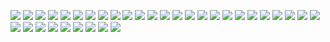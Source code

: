![](https://img.shields.io/badge/dynamic/json?url=https%3A%2F%2Fraw.githubusercontent.com%2FLuisAltissimo%2Fbadges%2Fmain%2Fteste.json&query=%24.alembic&style=plastic&logoColor=violet&logoSize=auto&label=%20&labelColor=black&color=red)
![](https://img.shields.io/badge/dynamic/json?url=https%3A%2F%2Fraw.githubusercontent.com%2FLuisAltissimo%2Fbadges%2Fmain%2Fteste.json&query=%24.asynctimeout&label=%20&labelColor=black&color=red)
![](https://img.shields.io/badge/dynamic/json?url=https%3A%2F%2Fraw.githubusercontent.com%2FLuisAltissimo%2Fbadges%2Fmain%2Fteste.json&query=%24.black&style=plastic&logoColor=violet&logoSize=auto&label=%20&labelColor=black&color=red)
![](https://img.shields.io/badge/dynamic/json?url=https%3A%2F%2Fraw.githubusercontent.com%2FLuisAltissimo%2Fbadges%2Fmain%2Fteste.json&query=%24.blinker&style=plastic&logoColor=violet&logoSize=auto&label=%20&labelColor=black&color=red)
![](https://img.shields.io/badge/dynamic/json?url=https%3A%2F%2Fraw.githubusercontent.com%2FLuisAltissimo%2Fbadges%2Fmain%2Fteste.json&query=%24.certifi&style=plastic&logoColor=violet&logoSize=auto&label=%20&labelColor=black&color=red)
![](https://img.shields.io/badge/dynamic/json?url=https%3A%2F%2Fraw.githubusercontent.com%2FLuisAltissimo%2Fbadges%2Fmain%2Fteste.json&query=%24.cffi&style=plastic&logoColor=violet&logoSize=auto&label=%20&labelColor=black&color=red)
![](https://img.shields.io/badge/dynamic/json?url=https%3A%2F%2Fraw.githubusercontent.com%2FLuisAltissimo%2Fbadges%2Fmain%2Fteste.json&query=%24.click&style=plastic&logoColor=violet&logoSize=auto&label=%20&labelColor=black&color=red)
![](https://img.shields.io/badge/dynamic/json?url=https%3A%2F%2Fraw.githubusercontent.com%2FLuisAltissimo%2Fbadges%2Fmain%2Fteste.json&query=%24.colorama&style=plastic&logoColor=violet&logoSize=auto&label=%20&labelColor=black&color=red)
![](https://img.shields.io/badge/dynamic/json?url=https%3A%2F%2Fraw.githubusercontent.com%2FLuisAltissimo%2Fbadges%2Fmain%2Fteste.json&query=%24.cryptography&style=plastic&logoColor=violet&logoSize=auto&label=%20&labelColor=black&color=red)
![](https://img.shields.io/badge/dynamic/json?url=https%3A%2F%2Fraw.githubusercontent.com%2FLuisAltissimo%2Fbadges%2Fmain%2Fteste.json&query=%24.Flask&style=plastic&logoColor=violet&logoSize=auto&label=%20&labelColor=black&color=red)
![](https://img.shields.io/badge/dynamic/json?url=https%3A%2F%2Fraw.githubusercontent.com%2FLuisAltissimo%2Fbadges%2Fmain%2Fteste.json&query=%24.FlaskCors&label=%20&labelColor=black&color=red)
![](https://img.shields.io/badge/dynamic/json?url=https%3A%2F%2Fraw.githubusercontent.com%2FLuisAltissimo%2Fbadges%2Fmain%2Fteste.json&query=%24.FlaskJWTExtended&label=%20&labelColor=black&color=red)
![](https://img.shields.io/badge/dynamic/json?url=https%3A%2F%2Fraw.githubusercontent.com%2FLuisAltissimo%2Fbadges%2Fmain%2Fteste.json&query=%24.FlaskMail&label=%20&labelColor=black&color=red)
![](https://img.shields.io/badge/dynamic/json?url=https%3A%2F%2Fraw.githubusercontent.com%2FLuisAltissimo%2Fbadges%2Fmain%2Fteste.json&query=%24.FlaskMigrate&label=%20&labelColor=black&color=red)
![](https://img.shields.io/badge/dynamic/json?url=https%3A%2F%2Fraw.githubusercontent.com%2FLuisAltissimo%2Fbadges%2Fmain%2Fteste.json&query=%24.FlaskSQLAlchemy&label=%20&labelColor=black&color=red)
![](https://img.shields.io/badge/dynamic/json?url=https%3A%2F%2Fraw.githubusercontent.com%2FLuisAltissimo%2Fbadges%2Fmain%2Fteste.json&query=%24.greenlet&label=%20&labelColor=black&color=red)
![](https://img.shields.io/badge/dynamic/json?url=https%3A%2F%2Fraw.githubusercontent.com%2FLuisAltissimo%2Fbadges%2Fmain%2Fteste.json&query=%24.itsdangerous&label=%20&labelColor=black&color=red)
![](https://img.shields.io/badge/dynamic/json?url=https%3A%2F%2Fraw.githubusercontent.com%2FLuisAltissimo%2Fbadges%2Fmain%2Fteste.json&query=%24.Jinja2&label=%20&labelColor=black&color=red)
![](https://img.shields.io/badge/dynamic/json?url=https%3A%2F%2Fraw.githubusercontent.com%2FLuisAltissimo%2Fbadges%2Fmain%2Fteste.json&query=%24.Mako&label=%20&labelColor=black&color=red)
![](https://img.shields.io/badge/dynamic/json?url=https%3A%2F%2Fraw.githubusercontent.com%2FLuisAltissimo%2Fbadges%2Fmain%2Fteste.json&query=%24.MarkupSafe&label=%20&labelColor=black&color=red)
![](https://img.shields.io/badge/dynamic/json?url=https%3A%2F%2Fraw.githubusercontent.com%2FLuisAltissimo%2Fbadges%2Fmain%2Fteste.json&query=%24.mypyextensions&label=%20&labelColor=black&color=red)
![](https://img.shields.io/badge/dynamic/json?url=https%3A%2F%2Fraw.githubusercontent.com%2FLuisAltissimo%2Fbadges%2Fmain%2Fteste.json&query=%24.packaging&label=%20&labelColor=black&color=red)
![](https://img.shields.io/badge/dynamic/json?url=https%3A%2F%2Fraw.githubusercontent.com%2FLuisAltissimo%2Fbadges%2Fmain%2Fteste.json&query=%24.pathspec&label=%20&labelColor=black&color=red)
![](https://img.shields.io/badge/dynamic/json?url=https%3A%2F%2Fraw.githubusercontent.com%2FLuisAltissimo%2Fbadges%2Fmain%2Fteste.json&query=%24.platformdirs&label=%20&labelColor=black&color=red)
![](https://img.shields.io/badge/dynamic/json?url=https%3A%2F%2Fraw.githubusercontent.com%2FLuisAltissimo%2Fbadges%2Fmain%2Fteste.json&query=%24.pycparser&label=%20&labelColor=black&color=red)
![](https://img.shields.io/badge/dynamic/json?url=https%3A%2F%2Fraw.githubusercontent.com%2FLuisAltissimo%2Fbadges%2Fmain%2Fteste.json&query=%24.PyJWT&label=%20&labelColor=black&color=red)
![](https://img.shields.io/badge/dynamic/json?url=https%3A%2F%2Fraw.githubusercontent.com%2FLuisAltissimo%2Fbadges%2Fmain%2Fteste.json&query=%24.PyMySQL&label=%20&labelColor=black&color=red)
![](https://img.shields.io/badge/dynamic/json?url=https%3A%2F%2Fraw.githubusercontent.com%2FLuisAltissimo%2Fbadges%2Fmain%2Fteste.json&query=%24.redis&label=%20&labelColor=black&color=red)
![](https://img.shields.io/badge/dynamic/json?url=https%3A%2F%2Fraw.githubusercontent.com%2FLuisAltissimo%2Fbadges%2Fmain%2Fteste.json&query=%24.simplekml&label=%20&labelColor=black&color=red)
![](https://img.shields.io/badge/dynamic/json?url=https%3A%2F%2Fraw.githubusercontent.com%2FLuisAltissimo%2Fbadges%2Fmain%2Fteste.json&query=%24.SQLAlchemy&label=%20&labelColor=black&color=red)
![](https://img.shields.io/badge/dynamic/json?url=https%3A%2F%2Fraw.githubusercontent.com%2FLuisAltissimo%2Fbadges%2Fmain%2Fteste.json&query=%24.tomli&label=%20&labelColor=black&color=red)
![](https://img.shields.io/badge/dynamic/json?url=https%3A%2F%2Fraw.githubusercontent.com%2FLuisAltissimo%2Fbadges%2Fmain%2Fteste.json&query=%24.typingextensions&label=%20&labelColor=black&color=red)
![](https://img.shields.io/badge/dynamic/json?url=https%3A%2F%2Fraw.githubusercontent.com%2FLuisAltissimo%2Fbadges%2Fmain%2Fteste.json&query=%24.utm&label=%20&labelColor=black&color=red)
![](https://img.shields.io/badge/dynamic/json?url=https%3A%2F%2Fraw.githubusercontent.com%2FLuisAltissimo%2Fbadges%2Fmain%2Fteste.json&query=%24.Werkzeug&label=%20&labelColor=black&color=red)
